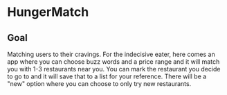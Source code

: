 # HungerMatch

## Goal

Matching users to their cravings. For the indecisive eater, here comes an app where you can choose buzz words and a price range and it will match you with 1-3 restaurants near you. You can mark the restaurant you decide to go to and it will save that to a list for your reference. There will be a "new" option where you can choose to only try new restaurants.
